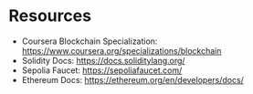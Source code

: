 # Resources
- Coursera Blockchain Specialization: https://www.coursera.org/specializations/blockchain
- Solidity Docs: https://docs.soliditylang.org/
- Sepolia Faucet: https://sepoliafaucet.com/
- Ethereum Docs: https://ethereum.org/en/developers/docs/
